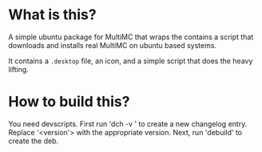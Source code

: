 # What is this?
A simple ubuntu package for MultiMC that wraps the contains a script that downloads and installs real MultiMC on ubuntu based systems.

It contains a `.desktop` file, an icon, and a simple script that does the heavy lifting.

# How to build this?
You need devscripts. First run 'dch -v <version>' to create a new changelog
entry.  Replace '<version'> with the appropriate version.  Next, run 'debuild'
to create the deb.
